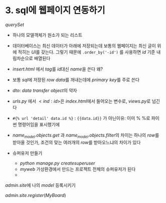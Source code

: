 # 3. sql에 웹페이지 연동하기

$querySet$

- 하나의 모델객체가 원소가 되는 리스트

- 데이터베이스는 최신 데이터가 아래에 저장되는데 보통의 웹페이지는 최신 글이 위에 적히는 $UI$를 갖는다. 그렇기 때문에 `.order_by('-id')` 를 사용하면 $id$ 기준 내림차순으로 배열된다
- $insert.html$ 에서 $tag$를 $id$대신 $name$을 쓴다 왜?

- 보통 $sql$에 저장된 $row$ $data$를 꺼내는데에 $primary\,\,key$를 주로 쓴다
- $dto$: $data\,\,transfer\,\,object$의 약자
- $urls.py$ 에서 $<ind:id>$은 $index.html$에서 들어오는 변수로, $views.py$로 넘긴다
- `#{% url 'detail' data.id %}` : `{{data.id}}` 가 아닌이유: 이미 % %로 파이썬 명령어임을 표시했기에

- $name_{model}.objects.get$ 과 $name_{model}.objects.filter$의 차이는 하나의 $row$를 받아올 것인가, 조건의 맞는 여러개의 $row$를 받아오느냐의 차이가 있다

- 슈퍼유저 만들기
    - $python\,\,manage.py\,\,createsuperuser$
    - $myweb$ 가상환경에서 만드는 프로젝트 전체의 슈퍼유저가 된다
    - 
    

$admin.site$에 나의 $model$ 등록시키기

$admin.site.register(MyBoard)$